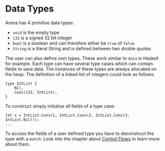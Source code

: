 # Data Types

Arena has 4 primitive data types:

- `void` is the empty type
- `i32` is a signed 32 bit integer
- `bool` is a boolean and can therefore either be `true` of `false`
- `String` is a literal String and is defined between two double quotes

The user can also define own types. These work similar to `data` in Haskell for
example. Each type can have several type cases which can contain fields to save
data. The instances of these types are always allocated on the heap. The
definition of a linked list of integers could look as follows:

```
type IntList {
    Nil,
    Cons(i32, IntList),
}
```

To construct simply initialize all fields of a type case:

```
let x = IntList.Cons(1, IntList.Cons(2, IntList.Cons(3, IntList.Nil)));
...
```

To access the fields of a user defined type you have to deconstruct the type
with a `match`. Look into the chapter about [Control Flows](control_flow.md) to
learn more about them.
